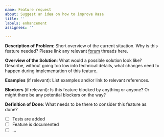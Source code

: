 ```yaml
---
name: Feature request
about: Suggest an idea on how to improve Rasa
title: ''
labels: enhancement
assignees: ''

---
```


**Description of Problem**:
Short overview of the current situation.
Why is this feature needed? Please link any relevant
[forum](https://forum.rasa.com) threads here.

**Overview of the Solution**:
What would a possible solution look like?
Describe, without going too low into technical details,
what changes need to happen during implementation of this feature.

**Examples** (if relevant):
List examples and/or link to relevant references.

**Blockers** (if relevant):
Is this feature blocked by anything or anyone?
Or might there be any potential blockers on the way?

**Definition of Done**:
What needs to be there to consider this feature as done?
- [ ] Tests are added
- [ ] Feature is documented
- [ ] ...
